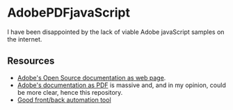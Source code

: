 # AdobePDFjavaScript
I have been disappointed by the lack of viable Adobe javaScript samples on the internet. 

## Resources

- [Adobe's Open Source documentation as web page](https://opensource.adobe.com/dc-acrobat-sdk-docs/library/jsapiref/JS_API_AcroJS.html).
- [Adobe's documentation as PDF](https://opensource.adobe.com/dc-acrobat-sdk-docs/acrobatsdk/pdfs/acrobatsdk_jsapiref.pdf) is massive and, and in my opinion, could be more clear, hence this repository.
- [Good front/back automation tool](https://github.com/nyoungstudios/Adobe-Acrobat-PDF-Tools)
